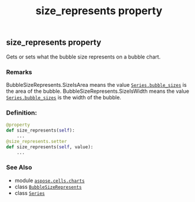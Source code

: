 ﻿---
title: size_represents property
second_title: Aspose.Cells for Python via .NET API References
description: 
type: docs
weight: 430
url: /aspose.cells.charts/series/size_represents/
is_root: false
---

## size_represents property


Gets or sets what the bubble size represents on a bubble chart.

### Remarks 


BubbleSizeRepresents.SizeIsArea means the value [`Series.bubble_sizes`](/cells/python-net/aspose.cells.charts/series#bubble_sizes) is the area of the bubble.
BubbleSizeRepresents.SizeIsWidth means the value [`Series.bubble_sizes`](/cells/python-net/aspose.cells.charts/series#bubble_sizes) is the width of the bubble.
### Definition:
```python
@property
def size_represents(self):
    ...
@size_represents.setter
def size_represents(self, value):
    ...
```

### See Also
* module [`aspose.cells.charts`](../../)
* class [`BubbleSizeRepresents`](/cells/python-net/aspose.cells.charts/bubblesizerepresents)
* class [`Series`](/cells/python-net/aspose.cells.charts/series)
